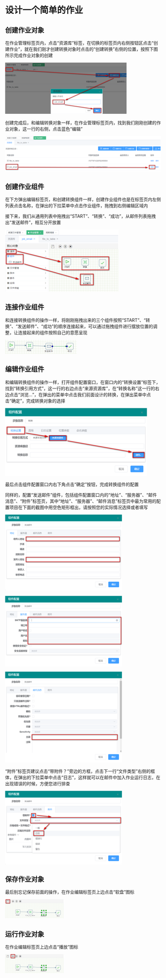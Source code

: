 # 设计一个简单的作业

## 创建作业对象

在作业管理标签页内，点击“资源库”标签，在切换的标签页内右侧按钮区点击“创建作业”，就在我们刚才创建转换对象时点击的“创建转换”右侧的位置，按照下图所示完成作业对象的创建

![](<../../.gitbook/assets/image (55).png>)

创建完成后，和编辑转换对象一样，在作业管理标签页内，找到我们刚刚创建的作业对象，这一行的右侧，点击蓝色“编辑”

![](<../../.gitbook/assets/image (25).png>)

## 创建作业组件

在下方弹出编辑标签页，和创建转换组件一样，创建作业组件也是在标签页内左侧列表点击名称，在弹出的下拉菜单中点击作业组件，拖拽到右侧编辑区域内

接下来，我们从通用列表中拖拽出“START”、“转换”、“成功”，从邮件列表拖拽出“发送邮件”，相互分开放置

![](<../../.gitbook/assets/image (22).png>)

## 连接作业组件

和连接转换组件的操作一样，将刚刚拖拽出来的三个组件按照“START”、“转换”、“发送邮件”、“成功”的顺序连接起来，可以通过拖拽组件进行摆放位置的调整，让连接起来的组件按照自己的意愿呈现

![](<../../.gitbook/assets/image (87).png>)

## 编辑作业组件

和编辑转换组件的操作一样，打开组件配置窗口，在窗口内的“转换设置”标签下，找到“转换引用方式”，这一行的右边点击“来源资源库”，在“转换名称”这一行的右边点击“浏览...”，在弹出的菜单中点击我们前面设计的转换，在弹出菜单中点击“确定”，完成转换对象的选择

![](<../../.gitbook/assets/image (8).png>)

最后点击组件配置窗口内右下角点击“确定”按钮，完成转换组件的配置

同样的，配置“发送邮件”组件，包括组件配置窗口内的“地址”、“服务器”、“邮件消息”、“附件”标签页，其中“地址”、“服务器”、“邮件消息”标签页中最为常用的配置项目在下面的截图中用空色矩形框出，请按照您的实际情况选择或者填写

![](<../../.gitbook/assets/image (88).png>)

![](<../../.gitbook/assets/image (44).png>)

![](<../../.gitbook/assets/image (82).png>)

“附件”标签页建议点击“带附件？”旁边的方框，点击下一行“文件类型”右侧的框体，在弹出的下拉菜单中点击“日志”，这样就可以在邮件中加入作业运行日志，在出现错误的时候，方便您进行排查

![](<../../.gitbook/assets/image (2).png>)

## 保存作业对象

最后别忘记保存前面的操作，在作业编辑标签页上边点击“软盘”图标

![](<../../.gitbook/assets/image (46).png>)

## 运行作业对象

在作业编辑标签页上边点击“播放”图标

![](<../../.gitbook/assets/image (20).png>)
